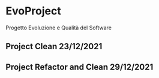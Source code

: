 # EvoProject
Progetto Evoluzione e Qualità del Software

## Project Clean 23/12/2021

## Project Refactor and Clean 29/12/2021